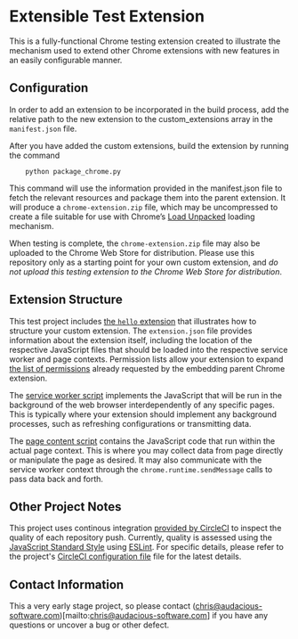 # Extensible Test Extension

This is a fully-functional Chrome testing extension created to illustrate the mechanism used to extend other Chrome extensions with new features in an easily configurable manner.

## Configuration

In order to add an extension to be incorporated in the build process, add the relative path to the new extension to the custom_extensions array in the `manifest.json` file.

After you have added the custom extensions, build the extension by running the command

`    python package_chrome.py`

This command will use the information provided in the manifest.json file to fetch the relevant resources and package them into the parent extension. It will produce a `chrome-extension.zip` file, which may be uncompressed to create a file suitable for use with Chrome’s [Load Unpacked](https://developer.chrome.com/docs/extensions/mv3/getstarted/development-basics/#load-unpacked) loading mechanism.

When testing is complete, the `chrome-extension.zip` file may also be uploaded to the Chrome Web Store for distribution. Please use this repository only as a starting point for your own custom extension, and *do not upload this testing extension to the Chrome Web Store for distribution*.

## Extension Structure

This test project includes [the `hello` extension](https://github.com/audacious-software/Extensible-Test-Extension/tree/main/extensions/hello) that illustrates how to structure your custom extension. The `extension.json` file provides information about the extension itself, including the location of the respective JavaScript files that should be loaded into the respective service worker and page contexts. Permission lists allow your extension to expand [the list of permissions](https://developer.chrome.com/docs/extensions/mv3/declare_permissions/) already requested by the embedding parent Chrome extension.

The [service worker script](https://github.com/audacious-software/Extensible-Test-Extension/blob/main/extensions/hello/js/worker.js) implements the JavaScript that will be run in the background of the web browser interdependently of any specific pages. This is typically where your extension should implement any background processes, such as refreshing configurations or transmitting data.

The [page content script](https://github.com/audacious-software/Extensible-Test-Extension/blob/main/extensions/hello/js/content.js) contains the JavaScript code that run within the actual page context. This is where you may collect data from page directly or manipulate the page as desired. It may also communicate with the service worker context through the `chrome.runtime.sendMessage` calls to pass data back and forth.

## Other Project Notes

This project uses continous integration [provided by CircleCI](https://app.circleci.com/pipelines/github/audacious-software/Extensible-Test-Extension) to inspect the quality of each repository push. Currently, quality is assessed using the [JavaScript Standard Style](https://standardjs.com/) using [ESLint](https://eslint.org/). For specific details, please refer to the project's [CircleCI configuration file](https://github.com/audacious-software/Extensible-Test-Extension/blob/main/.circleci/config.yml) file for the latest details.

## Contact Information

This a very early stage project, so please contact (chris@audacious-software.com)[mailto:chris@audacious-software.com] if you have any questions or uncover a bug or other defect.
